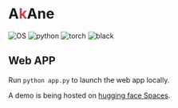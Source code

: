 # A<span style='color:#CB4154'>k</span>Ane


![OS](https://img.shields.io/badge/OS-Windows%20|%20Linux%20|%20macOS-blue?color=00b166)
![python](https://img.shields.io/badge/Python-3.9%20|%203.10-blue.svg?color=dd9b65)
![torch](https://img.shields.io/badge/torch-2.0-blue?color=708ddd)
![black](https://img.shields.io/badge/code%20style-black-black)

## Web APP
Run `python app.py` to launch the web app locally.

A demo is being hosted on [hugging face Spaces](https://huggingface.co/spaces/suenoomozawa/AkAne).

